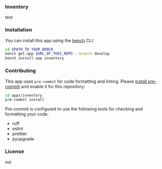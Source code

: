 ### Inventory

test

### Installation

You can install this app using the [bench](https://github.com/frappe/bench) CLI:

```bash
cd $PATH_TO_YOUR_BENCH
bench get-app $URL_OF_THIS_REPO --branch develop
bench install-app inventory
```

### Contributing

This app uses `pre-commit` for code formatting and linting. Please [install pre-commit](https://pre-commit.com/#installation) and enable it for this repository:

```bash
cd apps/inventory
pre-commit install
```

Pre-commit is configured to use the following tools for checking and formatting your code:

- ruff
- eslint
- prettier
- pyupgrade

### License

mit
